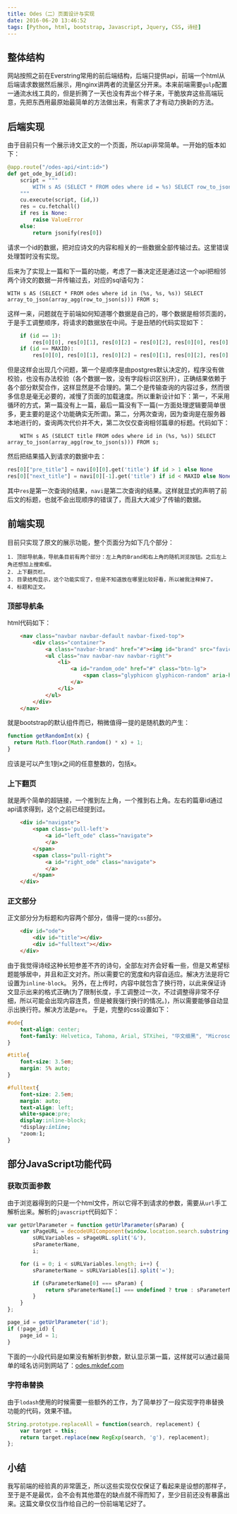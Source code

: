 ```yaml
---
title: Odes（二）页面设计与实现
date: 2016-06-20 13:46:52
tags: [Python, html, bootstrap, Javascript, Jquery, CSS, 诗经]
---
```


## 整体结构

网站按照之前在Everstring常用的前后端结构，后端只提供api，前端一个html从后端请求数据然后展示，用nginx讲两者的流量区分开来。本来前端需要`gulp`配置一通流水线工具的，但是折腾了一天也没有弄出个样子来，干脆放弃这些高端玩意，先把东西用最原始最简单的方法做出来，有需求了才有动力换新的方法。

## 后端实现

由于目前只有一个展示诗文正文的一个页面，所以api非常简单。一开始的版本如下：

```python
@app.route("/odes-api/<int:id>")
def get_ode_by_id(id):
	script = """
		WITH s AS (SELECT * FROM odes where id = %s) SELECT row_to_json(s) FROM s;
	"""
	cu.execute(script, (id,))
	res = cu.fetchall()
	if res is None:
		raise ValueError
	else:
		return jsonify(res[0])
```

请求一个id的数据，把对应诗文的内容和相关的一些数据全部传输过去。这里错误处理暂时没有实现。

后来为了实现上一篇和下一篇的功能，考虑了一番决定还是通过这一个api把相邻两个诗文的数据一并传输过去，对应的sql语句为：

```mysql
WITH s AS (SELECT * FROM odes where id in (%s, %s, %s)) SELECT array_to_json(array_agg(row_to_json(s))) FROM s;
```

这样一来，问题就在于前端如何知道哪个数据是自己的，哪个数据是相邻页面的，于是手工调整顺序，将请求的数据放在中间。于是丑陋的代码实现如下：

```python
	if (id == 1):
		res[0][0], res[0][1], res[0][2] = res[0][2], res[0][0], res[0][1]
	if (id == MAXID):
		res[0][0], res[0][1], res[0][2] = res[0][1], res[0][2], res[0][0]

```

但是这样会出现几个问题，第一个是顺序是由postgres默认决定的，程序没有做校验，也没有办法校验（各个数据一致，没有字段标识区别开），正确结果依赖于各个部分默契合作，这样显然是不合理的。第二个是传输查询的内容过多，然而很多信息是毫无必要的，减慢了页面的加载速度。所以重新设计如下：第一，不采用循环的方式，第一篇没有上一篇，最后一篇没有下一篇(一方面处理逻辑要简单很多，更主要的是这个功能确实无所谓)。第二，分两次查询，因为查询是在服务器本地进行的，查询两次代价并不大，第二次仅仅查询相邻篇章的标题。代码如下：

```mysql
	WITH s AS (SELECT title FROM odes where id in (%s, %s)) SELECT array_to_json(array_agg(row_to_json(s))) FROM s;
```

然后把结果插入到请求的数据中去：

``` python
res[0]["pre_title"] = navi[0][0].get('title') if id > 1 else None
res[0]["next_title"] = navi[0][-1].get('title') if id < MAXID else None
```

其中`res`是第一次查询的结果，`navi`是第二次查询的结果。这样就显式的声明了前后文的标题，也就不会出现顺序的错误了，而且大大减少了传输的数据。

## 前端实现

目前只实现了原文的展示功能，整个页面分为如下几个部分：

	1. 顶部导航条，导航条目前有两个部分：左上角的Brand和右上角的随机浏览按钮。之后左上角还想加上搜索框。
	2. 上下翻页栏。
	3. 目录结构显示，这个功能实现了，但是不知道放在哪里比较好看，所以被我注释掉了。
	4. 标题和正文。

### 顶部导航条

html代码如下：

```html
	<nav class="navbar navbar-default navbar-fixed-top">
        <div class="container">
            <a class="navbar-brand" href="#"><img id="brand" src="favicon.png"></a> 
            <ul class="nav navbar-nav navbar-right">
                <li>
                    <a id="random_ode" href="#" class="btn-lg">
                        <span class="glyphicon glyphicon-random" aria-hidden="true"></span>
                    </a>
                </li>
            </ul>
        </div>
    </nav>
```

就是bootstrap的默认组件而已，稍微值得一提的是随机数的产生：

```javascript
function getRandomInt(x) {
  return Math.floor(Math.random() * x) + 1;
}
```

应该是可以产生1到x之间的任意整数的，包括x。

### 上下翻页
就是两个简单的超链接，一个推到左上角，一个推到右上角。左右的篇章id通过api请求得到，这个之前已经提到过。

```html
	<div id="navigate">
        <span class='pull-left'>
            <a id="left_ode" class="navigate">
            </a>
        </span>
        <span class="pull-right">
            <a id="right_ode" class="navigate">
            </a>
        </span>
    </div>
```

### 正文部分
正文部分分为标题和内容两个部分，值得一提的`css`部分。

```html
	<div id="ode">
        <div id="title"></div>     
        <div id="fulltext"></div>
    </div>
```

由于我觉得诗经这种长短参差不齐的诗句，全部左对齐会好看一些，但是又希望标题能够居中，并且和正文对齐。所以需要它的宽度和内容自适应。解决方法是将它设置为`inline-block`。
另外，在上传时，内容中就包含了换行符，以此来保证诗文显示出来的格式正确(为了限制长度，手工调整过一次，不过调整得非常不仔细，所以可能会出现内容连贯，但是被我强行换行的情况。)，所以需要能够自动显示出换行符。解决方法是`pre`。
于是，完整的css设置如下：

```css
#ode{
	text-align: center;
	font-family: Helvetica, Tahoma, Arial, STXihei, "华文细黑", "Microsoft YaHei", "微软雅黑", SimSun, "宋体", Heiti, "黑体", sans-serif;
}

#title{
	font-size: 3.5em;
	margin: 5% auto;
}

#fulltext{
	font-size: 2.5em;
	margin: auto;
	text-align: left;
	white-space:pre;
	display:inline-block; 
	*display:inline; 
	*zoom:1; 
}
```

## 部分JavaScript功能代码
### 获取页面参数
由于浏览器得到的只是一个html文件，所以它得不到请求的参数，需要从`url`手工解析出来。解析的`javascript`代码如下：

```javascript
var getUrlParameter = function getUrlParameter(sParam) {
    var sPageURL = decodeURIComponent(window.location.search.substring(1)),
        sURLVariables = sPageURL.split('&'),
        sParameterName,
        i;

    for (i = 0; i < sURLVariables.length; i++) {
        sParameterName = sURLVariables[i].split('=');

        if (sParameterName[0] === sParam) {
            return sParameterName[1] === undefined ? true : sParameterName[1];
        }
    }
};

page_id = getUrlParameter('id');
if (!page_id) {
	page_id = 1;
}
```

下面的一小段代码是如果没有解析到参数，默认显示第一篇，这样就可以通过最简单的域名访问到网站了：[odes.mkdef.com](http://odes.mkdef.com)

### 字符串替换
由于`lodash`使用的时候需要一些额外的工作，为了简单抄了一段实现字符串替换功能的代码，效果不错。

```javascript
String.prototype.replaceAll = function(search, replacement) {
    var target = this;
    return target.replace(new RegExp(search, 'g'), replacement);
};
```

## 小结
我写前端的经验真的非常匮乏，所以这些实现仅仅保证了看起来是设想的那样子，至于是不是最优，会不会有其他潜在的缺点就不得而知了，至少目前还没有暴露出来。这篇文章仅仅当作给自己的一份前端笔记好了。